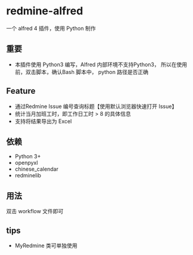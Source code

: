 # redmine-alfred

一个 alfred 4 插件，使用 Python 制作

## 重要

- 本插件使用 Python3 编写，Alfred 内部环境不支持Python3， 所以在使用前，双击脚本，确认Bash 脚本中， python 路径是否正确

## Feature

- 通过Redmine Issue 编号查询标题【使用默认浏览器快速打开 Issue】
- 统计当月加班工时，即工作日工时 > 8 的具体信息
- 支持将结果导出为 Excel


## 依赖

- Python 3+
- openpyxl
- chinese_calendar
- redminelib

## 用法

双击 workflow 文件即可

## tips

- MyRedmine 类可单独使用
